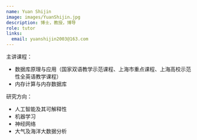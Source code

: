 ```yaml
---
name: Yuan Shijin
image: images/YuanShijin.jpg
description: 博士，教授，博导
role: tutor
links:
  email: yuanshijin2003@163.com
---
```


主讲课程：
* 数据库原理与应用（国家双语教学示范课程、上海市重点课程、上海高校示范性全英语教学课程）
* 内存计算与内存数据库

研究方向：
* 人工智能及其可解释性
* 机器学习
* 神经网络
* 大气及海洋大数据分析